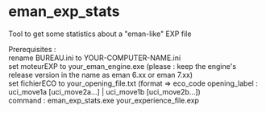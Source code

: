 # eman_exp_stats
Tool to get some statistics about a "eman-like" EXP file<p>

Prerequisites :<br>
rename BUREAU.ini to YOUR-COMPUTER-NAME.ini<br>
set moteurEXP to your_eman_engine.exe (please : keep the engine's release version in the name as eman 6.xx or eman 7.xx)<br>
set fichierECO to your_opening_file.txt (format => eco_code opening_label : uci_move1a [uci_move2a...] | uci_move1b [uci_move2b...])<br>
command : eman_exp_stats.exe your_experience_file.exp<br>

